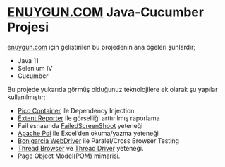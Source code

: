 <h1 class="code-line" data-line-start=0 data-line-end=1 ><a id="ENUYGUNCOM_JavaCucumber_Projesi_0"></a><a href="http://ENUYGUN.COM">ENUYGUN.COM</a> Java-Cucumber Projesi</h1>
<p class="has-line-data" data-line-start="1" data-line-end="2"><a href="http://enuygun.com">enuygun.com</a> için geliştirilen bu projedenin ana öğeleri şunlardır;</p>
<ul>
<li class="has-line-data" data-line-start="2" data-line-end="3">Java 11</li>
<li class="has-line-data" data-line-start="3" data-line-end="4">Selenium IV</li>
<li class="has-line-data" data-line-start="4" data-line-end="6">Cucumber</li>
</ul>
<p class="has-line-data" data-line-start="6" data-line-end="7">Bu projede yukarıda görmüş olduğunuz teknolojilere ek olarak şu yapılar kullanılmıştır;</p>
<ul>
<li class="has-line-data" data-line-start="7" data-line-end="8"><a href="https://mvnrepository.com/artifact/info.cukes/cucumber-picocontainer/1.2.5">Pico Container</a> ile Dependency Injection</li>
<li class="has-line-data" data-line-start="8" data-line-end="9"><a href="https://user-images.githubusercontent.com/28589393/49430151-3c894280-f7e5-11e8-8cbb-8773cba5c106.png">Extent Reporter</a> ile görselliği arttırılmış raporlama</li>
<li class="has-line-data" data-line-start="9" data-line-end="10">Fail esnasında <a href="https://github.com/Afsimsek25/Enuygun_Cucumber/blob/master/target/FailedScreenShots/login-functionality%3Blogin-with-valid-username-and-password07.11.21%2006.26.png">FailedScreenShoot</a> yeteneği</li>
<li class="has-line-data" data-line-start="10" data-line-end="11"><a href="https://github.com/Afsimsek25/Enuygun_Cucumber/tree/master/src/test/java/resources">Apache Poi</a> ile Excel’den okuma/yazma yeteneği</li>
<li class="has-line-data" data-line-start="11" data-line-end="12"><a href="https://github.com/Afsimsek25/Enuygun_Cucumber/tree/master/src/test/java/XMLFiles">Bonigarcia WebDriver</a> ile  Paralel/Cross Browser Testing</li>
<li class="has-line-data" data-line-start="12" data-line-end="13"><a href="https://github.com/Afsimsek25/Enuygun_Cucumber/blob/master/src/test/java/utilities/BaseDriver.java">Thread Browser</a> ve <a href="https://github.com/Afsimsek25/Enuygun_Cucumber/blob/master/src/test/java/utilities/BaseDriver.java">Thread Driver</a>  yeteneği.</li>
<li class="has-line-data" data-line-start="13" data-line-end="14">Page Object Model(<a href="https://github.com/Afsimsek25/Enuygun_Cucumber/tree/master/src/test/java/pages">POM</a>) mimarisi.</li>
</ul>